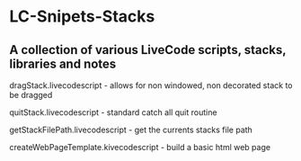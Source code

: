 # LC-Snipets-Stacks

## A collection of various LiveCode scripts, stacks, libraries and notes


dragStack.livecodescript - allows for non windowed, non decorated stack to be dragged

quitStack.livecodescript - standard catch all quit routine

getStackFilePath.livecodescript - get the currents stacks file path

createWebPageTemplate.kivecodescript - build a basic html web page

